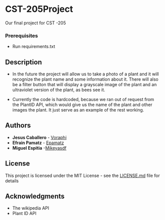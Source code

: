 # CST-205Project
Our final project for CST -205


### Prerequisites
* Run requirements.txt

## Description

* In the future the project  will allow us to take a photo of a plant and it will recognize the plant name and some information about it. There will also be a filter button that will display a grayscale image of the plant and an ultraviolet version of the plant, as bees see it.

* Currently the code is hardcoded, because we ran out of request from the PlantID API, which would give us the name of the plant and other images the plant. It just serve as an example of the rest working. 



 

## Authors

* **Jesus Caballero** - [Voraphi](https://github.com/voraphi)
* **Efrain Pamatz** - [Epamatz](https://github.com/EPamatz)
* **Miguel Espitia** -[Mikeyasdf](https://github.com/Mikeyasdf)


## License

This project is licensed under the MIT License - see the [LICENSE.md](LICENSE.md) file for details

## Acknowledgments

* The wikipedia API
* Plant ID API

